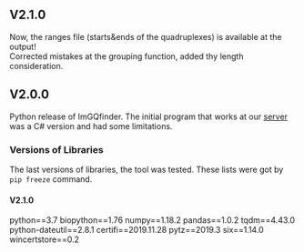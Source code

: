 ## V2.1.0
Now, the ranges file (starts&ends of the quadruplexes) is available at the output! \
Corrected mistakes at the grouping function, added thу length consideration.

## V2.0.0
Python release of ImGQfinder. The initial program that works at our [server](http://imgqfinder.niifhm.ru/) was a C# version and had some limitations.


### Versions of Libraries 
The last versions of libraries, the tool was tested. These lists were got by `pip freeze` command.

#### V2.1.0
python==3.7
biopython==1.76
numpy==1.18.2
pandas==1.0.2
tqdm==4.43.0
python-dateutil==2.8.1
certifi==2019.11.28
pytz==2019.3
six==1.14.0
wincertstore==0.2
